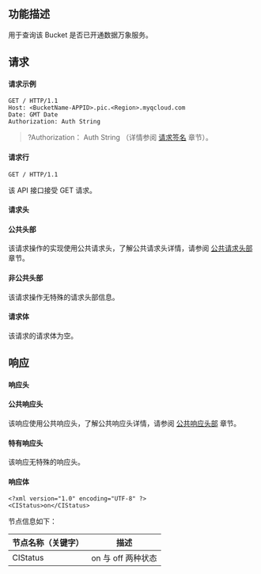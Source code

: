 ## 功能描述
用于查询该 Bucket 是否已开通数据万象服务。

## 请求
#### 请求示例

```
GET / HTTP/1.1
Host: <BucketName-APPID>.pic.<Region>.myqcloud.com 
Date: GMT Date
Authorization: Auth String
```

>?Authorization： Auth String （详情参阅 [请求签名](https://cloud.tencent.com/document/product/436/7778) 章节）。

#### 请求行

```
GET / HTTP/1.1
```

该 API 接口接受 GET 请求。

#### 请求头
#### 公共头部
该请求操作的实现使用公共请求头，了解公共请求头详情，请参阅 [公共请求头部](https://cloud.tencent.com/document/product/436/7728) 章节。

#### 非公共头部
该请求操作无特殊的请求头部信息。
#### 请求体
该请求的请求体为空。

## 响应
#### 响应头
#### 公共响应头
该响应使用公共响应头，了解公共响应头详情，请参阅 [公共响应头部](https://cloud.tencent.com/document/product/436/7729) 章节。
#### 特有响应头
该响应无特殊的响应头。

#### 响应体
```
<?xml version="1.0" encoding="UTF-8" ?>
<CIStatus>on</CIStatus>
```

节点信息如下：

| 节点名称（关键字） | 描述 | 
|---------|---------|
| CIStatus | on 与 off 两种状态 | 

  

